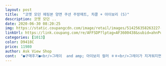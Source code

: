```yaml
---
layout: post 
title:  "코멧 모던 헤링본 양면 쿠션 주방매트, 차콜 + 아이보리 (S)" 
description: 코멧 모던 ..
date: 2020-06-30 08:20:25 
img: https://static.coupangcdn.com/image/retail/images/514256358263227-da1c9cc3-8b76-416a-a8e0-a396876d33ae.jpg 
linkUrl: https://link.coupang.com/re/AFFSDP?lptag=AF3600438&subid=ahnPublicAsk&pageKey=1571093217&itemId=2686524794&vendorItemId=70677001973&traceid=V0-113-9b74f3096eb4f1a2 
categories: [1013] 
color: D9418C 
price: 11980 
author: Ask View Shop 
cont:  "●구매후기●<br/>그레이  and amp; 아이보리 컬러 ㅎㅎ<br/>그레이가 지겨워지면 화이트로!<br/>그리고 색상이 그레이랑 화이트가 있는데 둘다 모던하니 매트를 깔아서 집이 지저분해보이는게 아니라<br/>근데 이건 물흐르면 슥 닦으면 되는 소재이고 한번씩 쓱쓱 닦아만주면 깨끗하게 유지할 수 있어서 정말 좋은것같아요<br/>기능과 인테리어까지 ㅎㅎ 겸비한 매트에요!<br/>되기 떄문에 편리해요!<br/>딱딱한 바닥에 오래 서있으면 무릎이랑 허리가 아픈데ㅠㅠㅠㅠ... <br/><br/>막상 손으로 만져보는거랑 발로 서보는거랑 다릅니다!<br/>바꿀수있어서 역시 갓성비 쿠팡입니다!<br/>방수재질이라 청소할때 물걸레나 물티슈로 슥슥 닦아주면<br/>분위기를 확 살려주더라구요!<br/>사이즈는 생각보다 커서 표기된 사이즈 참고해주셔야 할듯 합니다! ㅎㅎ<br/>사진으로 얼마나 폭신한지 보이시려나요? ㅎㅎ<br/>색상도 양면으로 사용이 가능하다고해요.<br/><br/>색상에 따라 인테리어 느낌이 달라져요!ㅎㅎ<br/>양면으로 쓸 수 있어서<br/>오래 서있어도 무릎에 무리가 많이 안가는것 같았어요!!<br/>주방 발매트는 유독 빨리 지저분해지잖아요 ㅜㅜ 음식물도 떨어지고 설거지할때 물도 떨어지고.<br/>.<br/> 매번 발매트를 빨때마다 발매트 자리가 비어있는것도 저는 불편하더라구요<br/>주방매트 길이가 160cm정도라 길어요 ㅎㅎ<br/>주방매트말고 거실에 까는 매트리 해도 믿을만큼 품질이 좋아요 ㅎㅎ 부모님집에도 추천해드려야겠어요 !<br/>주방에서 오래 서있으면 발바닥이 피곤해질때가 많은데 이건 바닥이 폭신하니 서있는 느낌이 너무 괜찮네요<br/>주방이 긴형태라 길어서 편하고 좋네요<br/>집안의 분위기를 확 살려주는 감각적인 발매트!<br/>쿠션감도 좋고, 냉기 차단 효과도 있다고 하니<br/>폭신한 매트 위에 있으니<br/>푹신푹신하고 양면이라 활용도 좋고 편하고 이쁩니다<br/>화이트가 지겨워지면 그레이로!<br/>확실히 폭신하고 좋아요 ㅎㅎ<br/>활용도 좋습니다!<br/>" 
---
```

